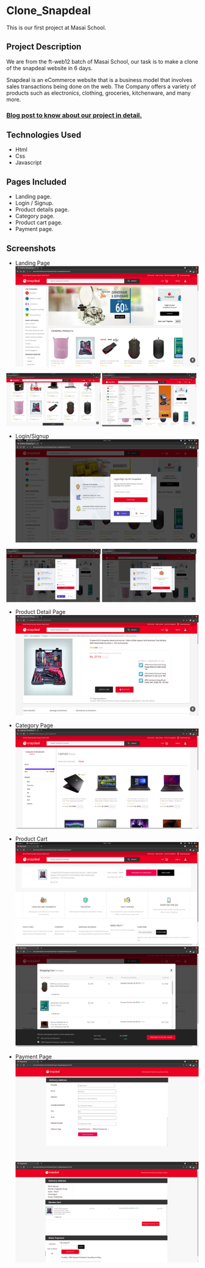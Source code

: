 # Clone_Snapdeal
 
 This is our first project at Masai School.

 ## Project Description
 We are from the ft-web12 batch of Masai School, our task is to make a clone of the snapdeal website in 6 days.
 
 Snapdeal is an eCommerce website that is a business model that involves sales transactions being done on the web. The Company offers a variety of products such as electronics, clothing, groceries, kitchenware, and many more.

 ### [Blog post to know about our project in detail.](https://medium.com/@nilesh_fw12_098/cloning-snapdeal-com-dfd31043667)

 ## Technologies Used
 - Html
 - Css
 - Javascript

 ## Pages Included
 - Landing page.
 - Login / Signup.
 - Product details page.
 - Category page.
 - Product cart page.
 - Payment page.

## Screenshots 
- Landing Page
![Landing Page](./images/preview/Home_top.png)
<img src="./images/preview/Home_product_catalogue.png" width="49%">
<img src="./images/preview/category_nav.png" width="49%">


- Login/Signup
![Login](./images/preview/Login_overlay.png)
<img src="./images/preview/Signup_overlay.png" width="49%">
<img src="./images/preview/otp_overlay.png" width="49%">

- Product Detail Page
![Product Detail Page](./images/preview/product_detail.png)

- Category Page
![Category Page](./images/preview/category_page.png)

- Product Cart
![Product Cart Page](./images/preview/mycart.png)
![Product Cart Overlay](./images/preview/cart_overlay.png)


- Payment Page
![Payment Delivery Page](./images/preview/delivery_address.png)
![Payment Review Page](./images/preview/review_payment.png)






